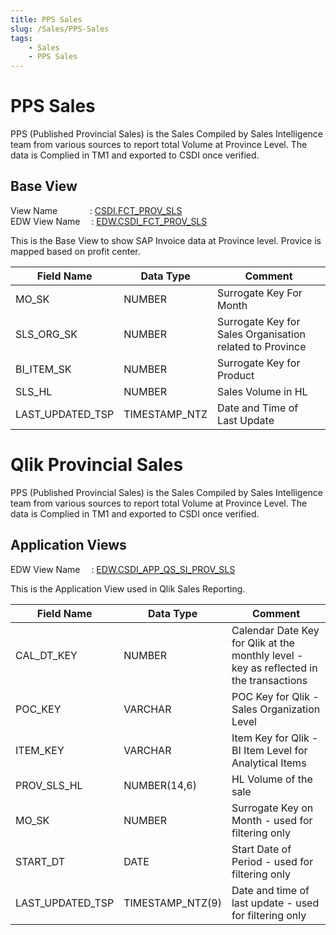 ```yaml
---
title: PPS Sales
slug: /Sales/PPS-Sales
tags:
    - Sales
    - PPS Sales
---
```


# **PPS Sales**

PPS (Published Provincial Sales) is the Sales Compiled by Sales Intelligence team from various sources to report total Volume at Province Level.
The data is Complied in TM1 and exported to CSDI once verified.

## **Base View**

View Name &emsp;&emsp;&nbsp;&nbsp;&nbsp;&nbsp;&nbsp;: [CSDI.FCT_PROV_SLS](https://app.snowflake.com/east-us-2.azure/abinbev_naz/data/databases/ABI_WH/schemas/CSDI/view/FCT_PROV_SLS)<br/>
EDW View Name &emsp;: [EDW.CSDI_FCT_PROV_SLS](https://app.snowflake.com/east-us-2.azure/abinbev_naz/data/databases/ABI_WH/schemas/EDW/view/CSDI_FCT_PROV_SLS)<br/>


This is the Base View to show SAP Invoice data at Province level. Provice is mapped based on profit center.

|Field Name	|	Data Type	|	Comment
|-	|	-	|	-
|MO_SK | NUMBER | Surrogate Key For Month| 
|SLS_ORG_SK | NUMBER | Surrogate Key for Sales Organisation related to Province| 
|BI_ITEM_SK | NUMBER | Surrogate Key for Product| 
|SLS_HL | NUMBER | Sales Volume in HL| 
|LAST_UPDATED_TSP | TIMESTAMP_NTZ | Date and Time of Last Update| 


# **Qlik Provincial Sales**

PPS (Published Provincial Sales) is the Sales Compiled by Sales Intelligence team from various sources to report total Volume at Province Level. 
The data is Complied in TM1 and exported to CSDI once verified.

## **Application Views**

EDW View Name &emsp;: [EDW.CSDI_APP_QS_SI_PROV_SLS](https://app.snowflake.com/east-us-2.azure/abinbev_naz/data/databases/ABI_WH/schemas/EDW/view/CSDI_APP_QS_SI_PROV_SLS)<br/>


This is the Application View used in Qlik Sales Reporting. 

|Field Name	|	Data Type	|	Comment
|-	|	-	|	-
CAL_DT_KEY|NUMBER|Calendar Date Key for Qlik at the monthly level - key as reflected in the transactions
POC_KEY|VARCHAR|POC Key for Qlik - Sales Organization Level
ITEM_KEY|VARCHAR|Item Key for Qlik - BI Item Level for Analytical Items
PROV_SLS_HL|NUMBER(14,6)|HL Volume of the sale
MO_SK|NUMBER|Surrogate Key on Month - used for filtering only
START_DT|DATE|Start Date of Period - used for filtering only
LAST_UPDATED_TSP|TIMESTAMP_NTZ(9)|Date and time of last update - used for filtering only